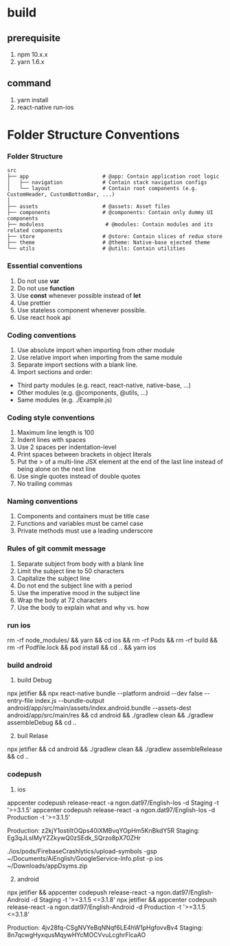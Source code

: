 # build

## prerequisite
1. npm 10.x.x
2. yarn 1.6.x

## command

1. yarn install
2. react-native run-ios

# Folder Structure Conventions

### Folder Structure

    src
    ├── app                        # @app: Contain application root logic
    │   ├── navigation             # Contain stack navigation configs
    │   └── layout                 # Contain root components (e.g. CustomHeader, CustomBottomBar, ...)
    │
    ├── assets                     # @assets: Asset files
    ├── components                 # @components: Contain only dummy UI components
    ├── moduless                    # @modules: Contain modules and its related components
    ├── store                      # @store: Contain slices of redux store
    ├── theme                      # @theme: Native-base ejected theme
    └── utils                      # @utils: Contain utilities

### Essential conventions

1. Do not use **var**
2. Do not use **function**
3. Use **const** whenever possible instead of **let**
4. Use prettier
5. Use stateless component whenever possible.
6. Use react hook api

### Coding conventions

1. Use absolute import when importing from other module
2. Use relative import when importing from the same module
3. Separate import sections with a blank line.
4. Import sections and order:
  - Third party modules (e.g. react, react-native, native-base, ...)
  - Other modules (e.g. @components, @utils, ...)
  - Same modules (e.g. ./Example.js)

### Coding style conventions

1. Maximum line length is 100
2. Indent lines with spaces
3. Use 2 spaces per indentation-level
4. Print spaces between brackets in object literals
5. Put the > of a multi-line JSX element at the end of the last line instead of being alone on the next line
6. Use single quotes instead of double quotes
7. No trailing commas

### Naming conventions

1. Components and containers must be title case
2. Functions and variables must be camel case
3. Private methods must use a leading underscore

### Rules of git commit message

1. Separate subject from body with a blank line
2. Limit the subject line to 50 characters
3. Capitalize the subject line
4. Do not end the subject line with a period
5. Use the imperative mood in the subject line
6. Wrap the body at 72 characters
7. Use the body to explain what and why vs. how

### run ios
rm -rf node_modules/ && yarn && cd ios && rm -rf Pods && rm -rf build && rm -rf Podfile.lock && pod install && cd .. && yarn ios

### build android
1. build Debug

<!-- npx jetifier && react-native bundle --platform android --dev false --entry-file index.js --bundle-output android/app/src/main/assets/index.android.bundle --assets-dest android/app/src/main/res && cd android/app && cp google-services_dev.json google-services.json &&  cd .. && ./gradlew clean && ./gradlew assembleDebug && cd .. -->

npx jetifier && npx react-native bundle --platform android --dev false --entry-file index.js --bundle-output android/app/src/main/assets/index.android.bundle --assets-dest android/app/src/main/res && cd android && ./gradlew clean && ./gradlew assembleDebug && cd ..


2. buil Relase

<!-- npx jetifier && cd android/app && cp buildRelease.gradle build.gradle && cp google-services_prod.json google-services.json  && cd .. && ./gradlew clean && ./gradlew assembleRelease && cd .. -->

npx jetifier && cd android && ./gradlew clean && ./gradlew assembleRelease && cd ..

### codepush

1. ios 

appcenter codepush release-react -a ngon.dat97/English-Ios -d Staging -t '>=3.1.5'
appcenter codepush release-react -a ngon.dat97/English-Ios -d Production -t '>=3.1.5'

Production: z2kjY1ostiItOQps40iXMBvqYOpHm5KnBkdY5R
Staging: Eg3qJLsIMyYZZkywQ0zSEdk_SQrzo8pX70ZHr

./ios/pods/FirebaseCrashlytics/upload-symbols -gsp ~/Documents/AiEnglish/GoogleService-Info.plist -p ios ~/Downloads/appDsyms.zip

2. android

npx jetifier && appcenter codepush release-react -a ngon.dat97/English-Android -d Staging -t '>=3.1.5 <=3.1.8'
npx jetifier && appcenter codepush release-react -a ngon.dat97/English-Android -d Production -t '>=3.1.5 <=3.1.8'

Production: 4jv28fq-CSgNVYeBqNNqf6LE4hW1pHgfovvBv4
Staging: 8n7qcwgHyxqusMqywHYcMOCVvuLcghrFlcaAO